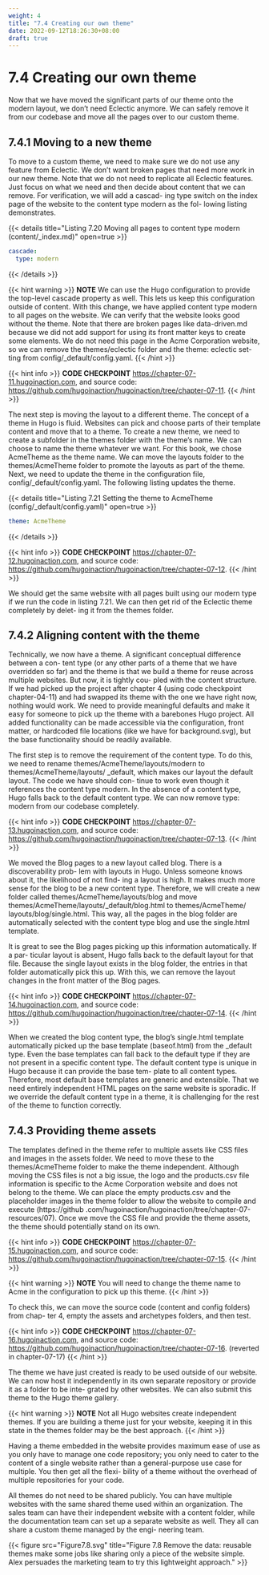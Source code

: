 ```yaml
---
weight: 4
title: "7.4 Creating our own theme"
date: 2022-09-12T18:26:30+08:00
draft: true
---
```


# 7.4 Creating our own theme

Now that we have moved the significant parts of our theme onto the modern layout,    we don’t need Eclectic anymore. We can safely remove it from our codebase and move all the pages over to our custom theme.

## 7.4.1 Moving to a new theme
To move to a custom theme, we need to make sure we do not use any feature from Eclectic. We don’t want broken pages that need more work in our new theme. Note that we do not need to replicate all Eclectic features. Just focus on what we need and then decide about content that we can remove. For verification, we will add a cascad- ing type switch on the index page of the website to the content type modern as the fol- lowing listing demonstrates.

{{< details title="Listing 7.20  Moving all pages to content type modern (content/_index.md)" open=true >}}
```yaml
cascade:  
  type: modern
```    
{{< /details >}}

{{< hint warning >}}
**NOTE** We can use the Hugo configuration to provide the top-level cascade property as well. This lets us keep this configuration outside of content.
With this change, we have applied content type modern to all pages on the website. We can verify that the website looks good without the theme. Note that there are broken pages like data-driven.md because we did not add support for using its front matter keys to create some elements. We do not need this page in the Acme Corporation website, so we can remove the themes/eclectic folder and the theme: eclectic set- ting from config/_default/config.yaml.
{{< /hint >}}

{{< hint info >}}
**CODE CHECKPOINT**    https://chapter-07-11.hugoinaction.com, and source code: https://github.com/hugoinaction/hugoinaction/tree/chapter-07-11.
{{< /hint >}}

The next step is moving the layout to a different theme. The concept of a theme in Hugo is fluid. Websites can pick and choose parts of their template content and move that to a theme. To create a new theme, we need to create a subfolder in the themes folder with the theme’s name. We can choose to name the theme whatever we want. For this book, we chose AcmeTheme as the theme name. We can move the layouts folder to the themes/AcmeTheme folder to promote the layouts as part of the theme. Next, we need to update the theme in the configuration file, config/_default/config.yaml. The following listing updates the theme.

{{< details title="Listing 7.21  Setting the theme to AcmeTheme (config/_default/config.yaml)" open=true >}}
```yaml
theme: AcmeTheme
```
{{< /details >}}  	

{{< hint info >}}
**CODE CHECKPOINT**    https://chapter-07-12.hugoinaction.com, and source code: https://github.com/hugoinaction/hugoinaction/tree/chapter-07-12.
{{< /hint >}}

We should get the same website with all pages built using our modern type if we run the code in listing 7.21. We can then get rid of the Eclectic theme completely by delet- ing it from the themes folder.

## 7.4.2 Aligning content with the theme

Technically, we now have a theme. A significant conceptual difference between a con- tent type (or any other parts of a theme that we have overridden so far) and the theme is that we build a theme for reuse across multiple websites. But now, it is tightly cou- pled with the content structure. If we had picked up the project after chapter 4 (using code checkpoint chapter-04-11) and had swapped its theme with the one we have right now, nothing would work. We need to provide meaningful defaults and make it easy for someone to pick up the theme with a barebones Hugo project. All added functionality can be made accessible via the configuration, front matter, or hardcoded file locations (like we have for background.svg), but the base functionality should be readily available.

The first step is to remove the requirement of the content type. To do this, we need to  rename  themes/AcmeTheme/layouts/modern  to  themes/AcmeTheme/layouts/
_default, which makes our layout the default layout. The code we have should con- tinue to work even though it references the content type modern. In the absence of a content type, Hugo falls back to the default content type. We can now remove type: modern from our codebase completely.

{{< hint info >}}
**CODE CHECKPOINT**    https://chapter-07-13.hugoinaction.com, and source code: https://github.com/hugoinaction/hugoinaction/tree/chapter-07-13.
{{< /hint >}}

We moved the Blog pages to a new layout called blog. There is a discoverability prob- lem with layouts in Hugo. Unless someone knows about it, the likelihood of not find- ing a layout is high. It makes much more sense for the blog to be a new content type. Therefore, we will create a new folder called themes/AcmeTheme/layouts/blog and move   themes/AcmeTheme/layouts/_default/blog.html   to   themes/AcmeTheme/ layouts/blog/single.html. This way, all the pages in the blog folder are automatically selected with the content type blog and use the single.html template.

It is great to see the Blog pages picking up this information automatically. If a par-
ticular layout is absent, Hugo falls back to the default layout for that file. Because the single layout exists in the blog folder, the entries in that folder automatically pick this up. With this, we can remove the layout changes in the front matter of the Blog pages.

{{< hint info >}}
**CODE CHECKPOINT**    https://chapter-07-14.hugoinaction.com, and source code: https://github.com/hugoinaction/hugoinaction/tree/chapter-07-14.
{{< /hint >}}

When we created the blog content type, the blog’s single.html template automatically picked up the base template (baseof.html) from the _default type. Even the base templates can fall back to the default type if they are not present in a specific content type. The default content type is unique in Hugo because it can provide the base tem- plate to all content types. Therefore, most default base templates are generic and extensible. That we need entirely independent HTML pages on the same website is
sporadic. If we override the default content type in a theme, it is challenging for the rest of the theme to function correctly.

## 7.4.3 Providing theme assets

The templates defined in the theme refer to multiple assets like CSS files and images in the assets folder. We need to move these to the themes/AcmeTheme folder to make the theme independent. Although moving the CSS files is not a big issue, the logo and the products.csv file information is specific to the Acme Corporation website and does not belong to the theme. We can place the empty products.csv and the placeholder images in  the  theme  folder  to  allow  the  website  to  compile  and  execute  (https://github
.com/hugoinaction/hugoinaction/tree/chapter-07-resources/07). Once we move the CSS file and provide the theme assets, the theme should potentially stand on its own.

{{< hint info >}}
**CODE CHECKPOINT**    https://chapter-07-15.hugoinaction.com, and source code: https://github.com/hugoinaction/hugoinaction/tree/chapter-07-15.
{{< /hint >}}

{{< hint warning >}}
**NOTE** You will need to change the theme name to Acme in the configuration to pick up this theme.
{{< /hint >}}

To check this, we can move the source code (content and config folders) from chap- ter 4, empty the assets and archetypes folders, and then test.

{{< hint info >}}
**CODE CHECKPOINT**	https://chapter-07-16.hugoinaction.com, and source code: https://github.com/hugoinaction/hugoinaction/tree/chapter-07-16. (reverted in chapter-07-17)
{{< /hint >}}

The theme we have just created is ready to be used outside of our website. We can now host it independently in its own separate repository or provide it as a folder to be inte- grated by other websites. We can also submit this theme to the Hugo theme gallery.

{{< hint warning >}}
**NOTE** Not all Hugo websites create independent themes. If you are building a theme just for your website, keeping it in this state in the themes folder may be the best approach.
{{< /hint >}}

Having a theme embedded in the website provides maximum ease of use as you only have to manage one code repository; you only need to cater to the content of a single website rather than a general-purpose use case for multiple. You then get all the flexi- bility of a theme without the overhead of multiple repositories for your code.

All themes do not need to be shared publicly. You can have multiple websites with the same shared theme used within an organization. The sales team can have their independent website with a content folder, while the documentation team can set up a separate website as well. They all can share a custom theme managed by the engi- neering team.

{{< figure src="Figure7.8.svg" title="Figure 7.8 Remove the data: reusable themes make some jobs like sharing only a piece of the website simple. Alex persuades the marketing team to try this lightweight approach." >}}
